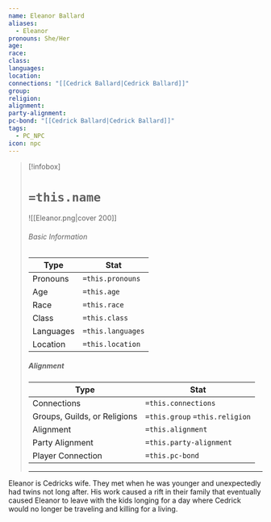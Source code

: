 ```yaml
---
name: Eleanor Ballard
aliases:
  - Eleanor
pronouns: She/Her
age: 
race: 
class: 
languages: 
location: 
connections: "[[Cedrick Ballard|Cedrick Ballard]]"
group: 
religion: 
alignment: 
party-alignment: 
pc-bond: "[[Cedrick Ballard|Cedrick Ballard]]"
tags:
  - PC_NPC
icon: npc
---
```

> [!infobox]
> # `=this.name` 
> ![[Eleanor.png|cover 200]]
> ###### Basic Information
> | Type | Stat |
> | ---- | ---- |
> | Pronouns | `=this.pronouns` |
> | Age | `=this.age` |
> |  Race | `=this.race` |
> |  Class    | `=this.class`   |
> |  Languages | `=this.languages` |
> | Location | `=this.location` |
>
> ##### Alignment
> | Type | Stat |
> | ---- | ---- |
> | Connections| `=this.connections` |
> | Groups, Guilds, or Religions | `=this.group` `=this.religion`|
> | Alignment| `=this.alignment` |
> | Party Alignment| `=this.party-alignment` |
> | Player Connection| `=this.pc-bond` |
> ---

Eleanor is Cedricks wife. They met when he was younger and unexpectedly had twins not long after. His work caused a rift in their family that eventually caused Eleanor to leave with the kids longing for a day where Cedrick would no longer be traveling and killing for a living. 






